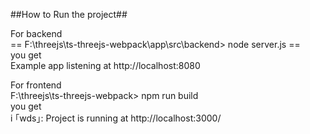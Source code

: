 ##How to Run the project##

For backend\
== F:\threejs\ts-threejs-webpack\app\src\backend> node server.js ==\
you get\
Example app listening at http://localhost:8080

For frontend\
F:\threejs\ts-threejs-webpack> npm run build\
you get \
i ｢wds｣: Project is running at http://localhost:3000/ 

